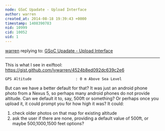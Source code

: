 ```yaml
---
node: GSoC Upadate - Upload Interface
author: warren
created_at: 2014-08-18 19:39:43 +0000
timestamp: 1408390783
nid: 10999
cid: 10052
uid: 1
---
```




[warren](../profile/warren) replying to: [GSoC Upadate - Upload Interface](../notes/xvidun/07-31-2014/gsoc-upadate-upload-interface)

----
This is what I see in exiftool: https://gist.github.com/jywarren/4524b8ed092dc639c2e6

    GPS Altitude                    : 0 m Above Sea Level

But can we have a better default for that? It was just an android phone photo from a Nexus 5, so perhaps many android phones do not provide altitude. Can we default it to, say, 500ft or something? Or perhaps once you upload it, it could prompt you for how high it was? It could:

1. check older photos on that map for existing altitude
2. ask the user if there are none, providing a default value of 500ft, or maybe 500,1000,1500 feet options?